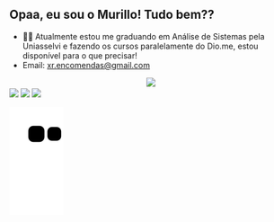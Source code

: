 ## Opaa, eu sou o Murillo! Tudo bem??

- 👨‍🎓 Atualmente estou me graduando em Análise de Sistemas pela Uniasselvi e fazendo os cursos paralelamente do Dio.me, estou disponível para o que precisar!
- Email: xr.encomendas@gmail.com

<div align="center">
  <a href="https://github.com/XRow08">
  <img height="180em" src="https://github-readme-stats.vercel.app/api?username=xrow08&show_icons=true&theme=tokyonight&include_all_commits=true&count_private=true"/>
</div>

<div>
  <a href="https://discord.gg/zqcPgz699a" target="_blank"><img src="https://img.shields.io/badge/Discord-7289DA?style=for-the-badge&logo=discord&logoColor=white" target="_blank"></a>
  <a href="https://www.linkedin.com/in/murillo-augusto-4242aa139" target="_blank"><img src="https://img.shields.io/badge/-LinkedIn-%230077B5?style=for-the-badge&logo=linkedin&logoColor=white" target="_blank"></a>
  <a href="https://wa.me/+5513997008527" target="_blank"><img src="https://img.shields.io/badge/WhatsApp-25D366?style=for-the-badge&logo=whatsapp&logoColor=white" target="_blank"></a>
   
  ![Snake animation](https://github.com/wendryosales/wendryosales/blob/output/github-contribution-grid-snake.svg)
 
</div>
